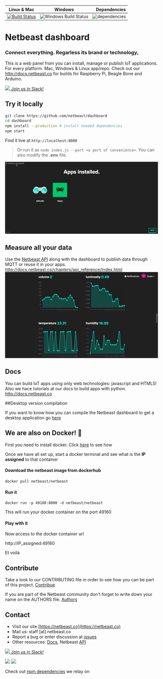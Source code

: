 | Linux & Mac   |      Windows      |  Dependencies |
|----------|:-------------:|------:|
| [![Build Status](https://travis-ci.org/netbeast/dashboard.svg)](https://travis-ci.org/netbeast/dashboard) |  ![Windows Build Status](https://ci.appveyor.com/api/projects/status/l67h46kbdxtvy43p?svg=true) | ![dependencies](https://david-dm.org/netbeast/dashboard.svg) |

# Netbeast dashboard
### Connect everything. Regarless its brand or technology,

This is a web panel from you can install, manage or publish IoT applications. For every platform. Mac, Windows & Linux app/repo. Check out our http://docs.netbeast.co for builds for Raspberry Pi, Beagle Bone and Arduino.

[<img src="https://slack.com/img/slack_hash_128.v1442100037.png" height="24px" width="auto"/> Join us in Slack!](https://netbeastco.typeform.com/to/VGLexg)

## Try it locally
```bash
git clone https://github.com/netbeast/dashboard
cd dashboard
npm install --production # install needed dependencies
npm start
```

Find it live at `http://localhost:8000` 
> Or run it as `node index.js --port <a port of convenience>`. You can also modify the **.env** file.

![Dashboard live GIF](public/img/dashboard-demo.gif)

## Measure all your data
Use the [Netbeast API](https://github.com/netbeast/api) along with the dashboard to publish data through MQTT or reuse it in your apps. http://docs.netbeast.co/chapters/api_reference/index.html 
![Dashboard live GIF](public/img/history.gif)

## Docs
You can build IoT apps using only web technologies: javascript and HTML5! Also we hace tutorials at our docs to build apps with python.
http://docs.netbeast.co

##Desktop version compilation

If you want to know how you can compile the Netbeast dashboard to get a desktop application go [here](https://github.com/netbeast/dashboard/tree/electron)

## We are also on Docker! :whale:

First you need to install docker. Click [here](https://docs.docker.com/engine/installation/) to see how

Once we have all set up, start a docker terminal and see what is the **IP assigned** to that container

#### Download the netbeast image from dockerhub

```
docker pull netbeast/netbeast
```

#### Run it

```
docker run -p 49160:8000 -d netbeast/netbeast
```

This will run your docker container on the port 49160

#### Play with it

Now access to the docker container url

http://IP_assigned:49160

Et voilà

## Contribute

Take a look to our CONTRIBUTING file in order to see how you can be part of this project. [Contribue](https://github.com/netbeast/dashboard/blob/master/CONTRIBUTING.md)

If you are part of the Netbeast community don't forget to write down your name on the AUTHORS file. [Authors](https://github.com/netbeast/dashboard/blob/master/AUTHORS)

## Contact
* Visit our site [https://netbeast.co](https://netbeast.co)
* Mail us: staff [at] netbeast.co
* Report a bug or enter discussion at [issues](https://github.com/netbeast/docs/issues)
* Other resources: [Docs](https://github.com/netbeast/docs/wiki), Netbeast [API](https://github.com/netbeast/API)

[<img src="https://slack.com/img/slack_hash_128.v1442100037.png" height="24px" width="auto"/> Join us in Slack!](https://netbeastco.typeform.com/to/VGLexg)


<img src="https://github.com/netbeast/docs/blob/master/img/open-source.png?raw=true" height="140px" width="auto"/>
<img src="https://github.com/netbeast/docs/blob/master/img/open-hw.png?raw=true" height="140px" width="auto"/>

Check out [npm dependencies](http://npm.anvaka.com/#/view/2d/netbeast-cli) we relay on
